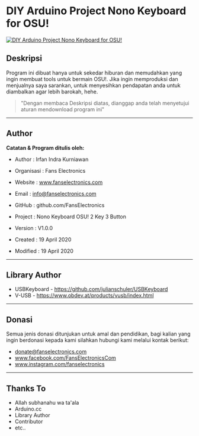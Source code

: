 # DIY Arduino Project Nono Keyboard for OSU!

[![DIY Arduino Project Nono Keyboard for OSU!](https://i1.wp.com/www.fanselectronics.com/wp-content/uploads/2020/04/osu-gameplay.jpg?resize=1024%2C576&ssl=1)](https://www.fanselectronics.com/2020/04/19/membuat-diy-nano…d-untuk-game-osu/ "DIY Arduino Project Nono Keyboard for OSU!")

## Deskripsi
Program ini dibuat hanya untuk sekedar hiburan dan memudahkan yang ingin membuat tools untuk bermain OSU!. Jika ingin memproduksi dan menjualnya saya sarankan, untuk menyesihkan pendapatan anda untuk diambalkan agar lebih barokah, hehe.

>"Dengan membaca Deskripsi diatas, dianggap anda telah menyetujui aturan mendownload program ini"

---
## Author
**Catatan & Program ditulis oleh:**
- Author      : Irfan Indra Kurniawan
- Organisasi  : Fans Electronics
- Website     : www.fanselectronics.com
- Email       : info@fanselectronics.com
- GitHub      : github.com/FansElectronics

- Project     : Nono Keyboard OSU! 2 Key 3 Button
- Version     : V1.0.0
- Created     : 19 April 2020
- Modified    : 19 April 2020

---
## Library Author
- USBKeyboard - https://github.com/julianschuler/USBKeyboard
- V-USB - https://www.obdev.at/products/vusb/index.html

---
## Donasi
Semua jenis donasi ditunjukan untuk amal dan pendidikan, bagi kalian yang ingin berdonasi kepada kami silahkan hubungi kami melalui kontak berikut:
- donate@fanselectronics.com
- www.facebook.com/FansElectronicsCom
- www.instagram.com/fanselectronics

---
## Thanks To
- Allah subhanahu wa ta'ala
- Arduino.cc
- Library Author
- Contributor
- etc..
